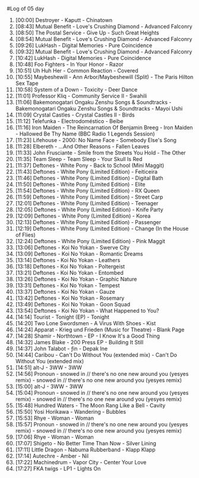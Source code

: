 #Log of 05 day

1. [00:00] Destroyer - Kaputt - Chinatown
1. [08:43] Mutual Benefit - Love's Crushing Diamond - Advanced Falconry
1. [08:50] The Postal Service - Give Up - Such Great Heights
1. [08:54] Mutual Benefit - Love's Crushing Diamond - Advanced Falconry
1. [09:26] LukHash - Digital Memories - Pure Coincidence
1. [09:32] Mutual Benefit - Love's Crushing Diamond - Advanced Falconry
1. [10:42] LukHash - Digital Memories - Pure Coincidence
1. [10:48] Foo Fighters - In Your Honor - Razor
1. [10:51] Uh Huh Her - Common Reaction - Covered
1. [10:55] Maybeshewill - Ann Arbor/Maybeshewill (Split) - The Paris Hilton Sex Tape
1. [10:58] System of a Down - Toxicity - Deer Dance
1. [11:01] Professor Kliq - Community Service II - Swahili
1. [11:06] Bakemonogatari Ongaku Zenshu Songs & Soundtracks - Bakemonogatari Ongaku Zenshu Songs & Soundtracks - Mayoi Ushi
1. [11:09] Crystal Castles - Crystal Castles II - Birds
1. [11:12] Telefunka - Electrodoméstico - Beibe
1. [11:16] Iron Maiden - The Reincarnation Of Benjamin Breeg - Iron Maiden - Hallowed Be Thy Name (BBC Radio 1 Legends Session)
1. [11:23] Lifehouse - 2000: No Name Face - Somebody Else's Song
1. [11:28] Elbereth - ...And Other Reasons - Fallen Leaves
1. [11:33] John Frusciante - Smile from the Streets You Hold - The Other
1. [11:35] Team Sleep - Team Sleep - Your Skull Is Red
1. [11:37] Deftones - White Pony - Back to School (Mini Maggit)
1. [11:43] Deftones - White Pony (Limited Edition) - Feiticeira
1. [11:46] Deftones - White Pony (Limited Edition) - Digital Bath
1. [11:50] Deftones - White Pony (Limited Edition) - Elite
1. [11:54] Deftones - White Pony (Limited Edition) - RX Queen
1. [11:59] Deftones - White Pony (Limited Edition) - Street Carp
1. [12:01] Deftones - White Pony (Limited Edition) - Teenager
1. [12:05] Deftones - White Pony (Limited Edition) - Knife Party
1. [12:09] Deftones - White Pony (Limited Edition) - Korea
1. [12:13] Deftones - White Pony (Limited Edition) - Passenger
1. [12:19] Deftones - White Pony (Limited Edition) - Change (In the House of Flies)
1. [12:24] Deftones - White Pony (Limited Edition) - Pink Maggit
1. [13:06] Deftones - Koi No Yokan - Swerve City
1. [13:09] Deftones - Koi No Yokan - Romantic Dreams
1. [13:14] Deftones - Koi No Yokan - Leathers
1. [13:18] Deftones - Koi No Yokan - Poltergeist
1. [13:21] Deftones - Koi No Yokan - Entombed
1. [13:26] Deftones - Koi No Yokan - Graphic Nature
1. [13:31] Deftones - Koi No Yokan - Tempest
1. [13:37] Deftones - Koi No Yokan - Gauze
1. [13:42] Deftones - Koi No Yokan - Rosemary
1. [13:49] Deftones - Koi No Yokan - Goon Squad
1. [13:54] Deftones - Koi No Yokan - What Happened to You?
1. [14:14] Tourist - Tonight (EP) - Tonight
1. [14:20] Two Lone Swordsmen - A Virus With Shoes - Kist
1. [14:24] Apparat - Krieg und Frieden (Music for Theatre) - Blank Page
1. [14:28] Shamir - Northtown - EP - I Know It's a Good Thing
1. [14:32] James Blake - 200 Press EP - Building It Still
1. [14:37] John Talabot - ƒin - Depak Ine
1. [14:44] Caribou - Can't Do Without You (extended mix) - Can't Do Without You (extended mix)
1. [14:51] alt-J - 3WW - 3WW
1. [14:56] Pronoun - snowed in // there's no one new around you (yesyes remix) - snowed in // there's no one new around you (yesyes remix)
1. [15:00] alt-J - 3WW - 3WW
1. [15:04] Pronoun - snowed in // there's no one new around you (yesyes remix) - snowed in // there's no one new around you (yesyes remix)
1. [15:48] Hundred Waters - The Moon Rang Like a Bell - Cavity
1. [15:50] Yosi Horikawa - Wandering - Bubbles
1. [15:53] Rhye - Woman - Woman
1. [15:57] Pronoun - snowed in // there's no one new around you (yesyes remix) - snowed in // there's no one new around you (yesyes remix)
1. [17:06] Rhye - Woman - Woman
1. [17:07] Shigeto - No Better Time Than Now - Silver Lining
1. [17:11] Little Dragon - Nabuma Rubberband - Klapp Klapp
1. [17:14] Autechre - Amber - Nil
1. [17:22] Machinedrum - Vapor City - Center Your Love
1. [17:27] FKA twigs - LP1 - Lights On
